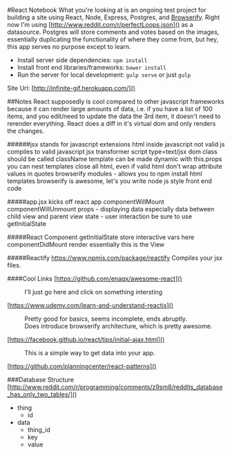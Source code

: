 #React Notebook
What you're looking at is an ongoing test project for building a site using React, Node, Express, Postgres, and [Browserify](). Right now I'm using [http://www.reddit.com/r/perfectLoops.json]() as a datasource. Postgres will store comments and votes based on the images, essentially duplicating the functionality of where they come from, but hey, this app serves no purpose except to learn.

* Install server side dependencies: `npm install`
* Install front end libraries/frameworks: `bower install`
* Run the server for local development: `gulp serve` or just `gulp`

Site Url: [http://infinite-gif.herokuapp.com/]()

##Notes
React supposedly is cool compared to other javascript frameworks because it can render large amounts of data,
	i.e. if you have a list of 100 items, and you edit/need to update the data the 3rd item, it doesn't need to rerender everything.
		React does a diff in it's virtual dom and only renders the changes.


######jsx
	stands for javascript extensions
	html inside javascript
		not valid js
	compiles to valid javascript
		jsx transformer
		script type=text/jsx
			dom class should be called className
			template can be made dynamic with this.props
			you can nest templates
			close all html, even if valid html
			don't wrap attribute values in quotes
	browserify modules - allows you to npm install html templates
	browserify is awesome, let's you write node js style front end code 

#####app.jsx kicks off react app
	componentWillMount
	componentWillUnmount
	props - displaying data
		especially data between child view and parent view
	state - user interaction
		be sure to use getInitialState


#####React Component
	getInitialState
		store interactive vars here
	componentDidMount
	render
		essentially this is the View


		
#####Reactify
	https://www.npmjs.com/package/reactify
	Compiles your jsx files.

####Cool Links
[https://github.com/enaqx/awesome-react]()
	<dd>
		I'll just go here and click on something intersting
		</dd>

[https://www.udemy.com/learn-and-understand-reactjs]()
	<dd>
		Pretty good for basics, seems incomplete, ends abruptly.<br>
		Does introduce browserify architecture, which is pretty awesome.
	</dd>

[https://facebook.github.io/react/tips/initial-ajax.html]()
	<dd>
		This is a simple way to get data into your app.
	</dd>

[https://github.com/planningcenter/react-patterns]()


###Database Structure
[http://www.reddit.com/r/programming/comments/z9sm8/reddits_database_has_only_two_tables/]()

* thing
	* id
* data
	* thing_id 
	* key 
	* value


